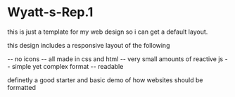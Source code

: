 # Wyatt-s-Rep.1

this is just a template for my web design so i can get a default layout.

this design includes a responsive layout of the following

-- no icons
-- all made in css and html
-- very small amounts of reactive js
-- simple yet complex format
-- readable

definetly a good starter and basic demo of how websites should be formatted